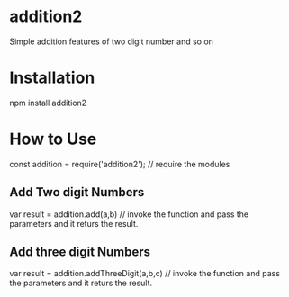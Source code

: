 # addition2
Simple addition features of two digit number and so on

# Installation
npm install addition2

# How to Use 
 
 const addition = require('addition2');   // require the modules
 
 ## Add Two digit Numbers

 var result = addition.add(a,b)           // invoke the function and pass the parameters and it returs the result.

 ## Add three digit Numbers
 
 var result = addition.addThreeDigit(a,b,c)           // invoke the function and pass the parameters and it returs the result.
